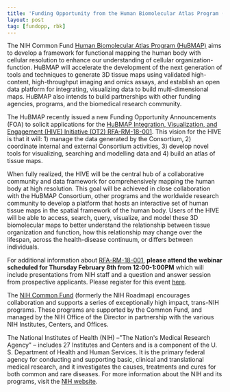 ```yaml
---
title: 'Funding Opportunity from the Human Biomolecular Atlas Program (HuBMAP)'
layout: post
tag: [fundopp, rbk]
---
```


The NIH Common Fund [Human Biomolecular Atlas Program (HuBMAP)](https://commonfund.nih.gov/hubmap) aims to develop a framework for functional mapping the human body with cellular resolution to enhance our understanding of cellular organization-function. HuBMAP will accelerate the development of the next generation of tools and techniques to generate 3D tissue maps using validated high-content, high-throughput imaging and omics assays, and establish an open data platform for integrating, visualizing data to build multi-dimensional maps. HuBMAP also intends to build partnerships with other funding agencies, programs, and the biomedical research community.

The HuBMAP recently issued a new Funding Opportunity Announcements (FOA) to solicit applications for the [HuBMAP Integration, Visualization, and Engagement (HIVE) Initiative (OT2) RFA-RM-18-001](https://grants.nih.gov/grants/guide/rfa-files/RFA-RM-18-001.html). This vision for the HIVE is that it will: 1) manage the data generated by the Consortium, 2) coordinate internal and external Consortium activities, 3) develop novel tools for visualizing, searching and modelling data and 4) build an atlas of tissue maps.

When fully realized, the HIVE will be the central hub of a collaborative community and data framework for comprehensively mapping the human body at high resolution. This goal will be achieved in close collaboration with the HuBMAP Consortium, other programs and the worldwide research community to develop a platform that hosts an interactive set of human tissue maps in the spatial framework of the human body. Users of the HIVE will be able to access, search, query, visualize, and model these 3D biomolecular maps to better understand the relationship between tissue organization and function, how this relationship may change over the lifespan, across the health-disease continuum, or differs between individuals.

For additional information about [RFA-RM-18-001](https://grants.nih.gov/grants/guide/rfa-files/RFA-RM-18-001.html), **please attend the webinar scheduled for Thursday February 8th from 12:00-1:00PM** which will include presentations from NIH staff and a question and answer session from prospective applicants. Please register for this event [here](https://nih.webex.com/nih/onstage/g.php?MTID=e1c2d2eb23a4a2c38fd573d048734f866). 

The [NIH Common Fund](http://commonfund.nih.gov/4Dnucleome/index) (formerly the NIH Roadmap) encourages collaboration and supports a series of exceptionally high impact, trans-NIH programs. These programs are supported by the Common Fund, and managed by the NIH Office of the Director in partnership with the various NIH Institutes, Centers, and Offices.

The National Institutes of Health (NIH) –"The Nation's Medical Research Agency" – includes 27 Institutes and Centers and is a component of the U. S. Department of Health and Human Services. It is the primary federal agency for conducting and supporting basic, clinical and translational medical research, and it investigates the causes, treatments and cures for both common and rare diseases. For more information about the NIH and its programs, visit the [NIH website](http://www.nih.gov/).

